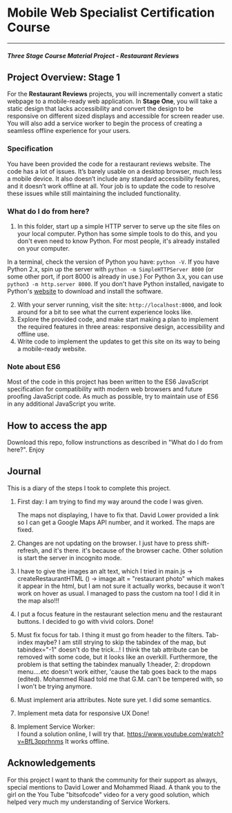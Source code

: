 # Mobile Web Specialist Certification Course
---
#### _Three Stage Course Material Project - Restaurant Reviews_

## Project Overview: Stage 1

For the **Restaurant Reviews** projects, you will incrementally convert a static webpage to a mobile-ready web application. In **Stage One**, you will take a static design that lacks accessibility and convert the design to be responsive on different sized displays and accessible for screen reader use. You will also add a service worker to begin the process of creating a seamless offline experience for your users.

### Specification

You have been provided the code for a restaurant reviews website. The code has a lot of issues. It’s barely usable on a desktop browser, much less a mobile device. It also doesn’t include any standard accessibility features, and it doesn’t work offline at all. Your job is to update the code to resolve these issues while still maintaining the included functionality. 

### What do I do from here?

1. In this folder, start up a simple HTTP server to serve up the site files on your local computer. Python has some simple tools to do this, and you don't even need to know Python. For most people, it's already installed on your computer. 

In a terminal, check the version of Python you have: `python -V`. If you have Python 2.x, spin up the server with `python -m SimpleHTTPServer 8000` (or some other port, if port 8000 is already in use.) For Python 3.x, you can use `python3 -m http.server 8000`. If you don't have Python installed, navigate to Python's [website](https://www.python.org/) to download and install the software.

2. With your server running, visit the site: `http://localhost:8000`, and look around for a bit to see what the current experience looks like.
3. Explore the provided code, and make start making a plan to implement the required features in three areas: responsive design, accessibility and offline use.
4. Write code to implement the updates to get this site on its way to being a mobile-ready website.

### Note about ES6

Most of the code in this project has been written to the ES6 JavaScript specification for compatibility with modern web browsers and future proofing JavaScript code. As much as possible, try to maintain use of ES6 in any additional JavaScript you write. 

## How to access the app

Download this repo, follow instrunctions as described in "What do I do from here?". Enjoy

## Journal

This is a diary of the steps I took to complete this project.

1. First day: I am trying to find my way around the code I was given. 

    The maps not displaying, I have to fix that. David Lower provided a link so I can get a Google Maps API number, and it worked. The maps are fixed.

2. Changes are not updating on the browser.
        I just have to press shift-refresh, and it's there. it's because of the browser cache. Other solution is start the server in incognito mode.

3. I have to give the images an alt text, which I tried in main.js -> createRestaurantHTML () -> image.alt = "restaurant photo" which makes it appear in the html, but I am not sure it actually works, because it won't work on hover as usual. I managed to pass the custom na too! I did it in the map also!!!

4. I put a focus feature in the restaurant selection menu and the restaurant buttons. I decided to go with vivid colors.
    Done!
    
5. Must fix focus for tab. I thing it must go from header to the filters. Tab-index maybe?
I am still strying to skip the tabindex of the map, but tabindex="-1" doesn't do the trick...! I think the tab attribute can be removed with some code, but it looks like an overkill. Furthermore, the problem is that setting the tabindex manually 1:header, 2: dropdown menu....etc doesn't work either, 'cause the tab goes back to the maps (edited). Mohammed Riaad told me that G.M. can't be tempered with, so I won't be trying anymore. 

6. Must implement aria attributes. Note sure yet. I did some semantics.

7. Implement meta data for responsive UX
    Done!
    
8. Implement Service Worker:   
        I found a solution online, I will try that. https://www.youtube.com/watch?v=BfL3pprhnms
        It works offline.

## Acknowledgements

For this project I want to thank the community for their support as always, special mentions to David Lower and Mohammed Riaad. A thank you to the girl on the You Tube "bitsofcode" video for a very good solution, which helped very much my understanding of Service Workers.

